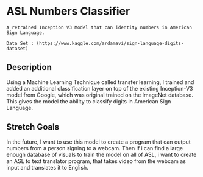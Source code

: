 # ASL Numbers Classifier

	A retrained Inception V3 Model that can identity numbers in American Sign Language.
    
	Data Set : (https://www.kaggle.com/ardamavi/sign-language-digits-dataset)
        
## Description  	
Using a Machine Learning Technique called transfer learning, I trained and added an additional classification layer on top of the existing Inception-V3 model from Google, which was original trained on the ImageNet database. This gives the model the ability to classify digits in American Sign Language.

## Stretch Goals
In the future, I want to use this model to create a program that can output numbers from a person signing to a webcam. Then if i can find a large enough database of visuals to train the model on all of ASL, i want to create an ASL to text translator program, that takes video from the webcam as input and translates it to English.